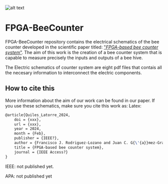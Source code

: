 ![alt text](https://github.com/FJ-Rodriguez-Lozano/FPGA-BeeCounter/blob/main/RepositoryImage.png?raw=true)

# FPGA-BeeCounter
FPGA-BeeCounter repository contains the electrical schematics of the bee counter developed in the scientific paper titled: ["*FPGA-based bee counter system*"](link). The aim of this work is the creation of a bee counter system that is capable to measure precisely the inputs and outputs of a bee hive.

The Electric schematics of counter system are eight pdf files that contais all the necesary information to interconnect the electric components.

## How to cite this
More information about the aim of our work can be found in our paper. If you use these schematics, make sure you cite this work as:
Latex:
```latex
@article{Quiles_Latorre_2024,
	doi = {xxx},
	url = {xxx},
	year = 2024,
	month = {Feb},
	publisher = {IEEE?},
	author = {Francisco J. Rodriguez-Lozano and Juan C. G{\'{a}}mez-Granados and H{\'{e}}ctor Mart{\'{\i}}nez and Jose M. Palomares and Joaqu{\'{\i}}n Olivares},
	title = {FPGA-based bee counter system},
	journal = {IEEE Access?}
}
```
IEEE: not published yet.

APA: not published yet
